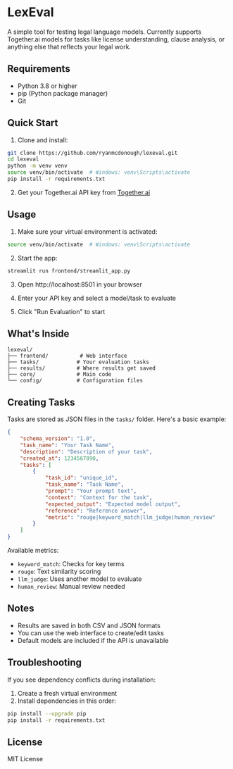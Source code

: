 # LexEval

A simple tool for testing legal language models. Currently supports Together.ai models for tasks like license understanding, clause analysis, or anything else that reflects your legal work.

## Requirements

- Python 3.8 or higher
- pip (Python package manager)
- Git

## Quick Start

1. Clone and install:
```bash
git clone https://github.com/ryanmcdonough/lexeval.git
cd lexeval
python -m venv venv
source venv/bin/activate  # Windows: venv\Scripts\activate
pip install -r requirements.txt
```

2. Get your Together.ai API key from [Together.ai](https://www.together.ai)

## Usage

1. Make sure your virtual environment is activated:
```bash
source venv/bin/activate  # Windows: venv\Scripts\activate
```

2. Start the app:
```bash
streamlit run frontend/streamlit_app.py
```

3. Open http://localhost:8501 in your browser

4. Enter your API key and select a model/task to evaluate

5. Click "Run Evaluation" to start

## What's Inside

```
lexeval/
├── frontend/          # Web interface
├── tasks/            # Your evaluation tasks
├── results/          # Where results get saved
├── core/             # Main code
└── config/           # Configuration files
```

## Creating Tasks

Tasks are stored as JSON files in the `tasks/` folder. Here's a basic example:

```json
{
    "schema_version": "1.0",
    "task_name": "Your Task Name",
    "description": "Description of your task",
    "created_at": 1234567890,
    "tasks": [
        {
            "task_id": "unique_id",
            "task_name": "Task Name",
            "prompt": "Your prompt text",
            "context": "Context for the task",
            "expected_output": "Expected model output",
            "reference": "Reference answer",
            "metric": "rouge|keyword_match|llm_judge|human_review"
        }
    ]
}
```

Available metrics:
- `keyword_match`: Checks for key terms
- `rouge`: Text similarity scoring
- `llm_judge`: Uses another model to evaluate
- `human_review`: Manual review needed

## Notes

- Results are saved in both CSV and JSON formats
- You can use the web interface to create/edit tasks
- Default models are included if the API is unavailable

## Troubleshooting

If you see dependency conflicts during installation:
1. Create a fresh virtual environment
2. Install dependencies in this order:
```bash
pip install --upgrade pip
pip install -r requirements.txt
```

## License

MIT License